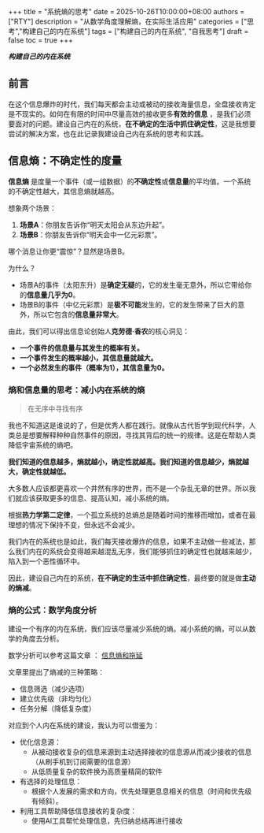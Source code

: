 +++
title = "系统熵的思考"
date = 2025-10-26T10:00:00+08:00
authors = ["RTY"]
description = "从数学角度理解熵，在实际生活应用"
categories = ["思考","构建自己的内在系统"]
tags = ["构建自己的内在系统", "自我思考"]
draft = false
toc = true
+++

***构建自己的内在系统***



## 前言

在这个信息爆炸的时代，我们每天都会主动或被动的接收海量信息，全盘接收肯定是不现实的。如何在有限的时间中尽量高效的接收更多**有效的信息** ，是我们必须要面对的问题。建设自己内在的系统，**在不确定的生活中抓住确定性**，这是我想要尝试的解决方案，也在此记录我建设自己内在系统的思考和实践。



## 信息熵：不确定性的度量

**信息熵** 是度量一个事件（或一组数据）的**不确定性**或**信息量**的平均值。一个系统的不确定性越大，其信息熵就越高。

想象两个场景：

1. **场景A**：你朋友告诉你“明天太阳会从东边升起”。
2. **场景B**：你朋友告诉你“明天会中一亿元彩票”。

哪个消息让你更“震惊”？显然是场景B。

为什么？

- 场景A的事件（太阳东升）是**确定无疑**的，它的发生毫无意外，所以它带给你的**信息量几乎为0**。
- 场景B的事件（中亿元彩票）是**极不可能**发生的，它的发生带来了巨大的意外，所以它包含的**信息量非常大**。

由此，我们可以得出信息论创始人**克劳德·香农**的核心洞见：

- **一个事件的信息量与其发生的概率有关。**
- **一个事件发生的概率越小，其信息量就越大。**
- **一个必然发生的事件（概率为1），其信息量为0。**



### 熵和信息量的思考：减小内在系统的熵

> 在无序中寻找有序

我也不知道这是谁说的了，但是优秀人都在践行。就像从古代哲学到现代科学，人类总是想要解释种种自然事件的原因，寻找其背后的统一的规律。这是在帮助人类降低宇宙系统的熵吧。



**我们知道的信息越多，熵就越小，确定性就越高。我们知道的信息越少，熵就越大，确定性就越低。**

大多数人应该都更喜欢一个井然有序的世界，而不是一个杂乱无章的世界。所以我们就应该获取更多的信息、提高认知，减小系统的熵。



根据**热力学第二定律**，一个孤立系统的总熵总是随着时间的推移而增加，或者在最理想的情况下保持不变，但永远不会减少。

我们内在的系统也是如此，我们每天接收爆炸的信息，如果不主动做一些减法，那么我们内在的系统会变得越来越混乱无序，我们能够抓住的确定性也就越来越少，陷入到一个恶性循环中。

因此，建设自己内在的系统，**在不确定的生活中抓住确定性**，最终要的就是做**主动的熵减**。


### 熵的公式：数学角度分析

建设一个有序的内在系统，我们应该尽量减少系统的熵。减小系统的熵，可以从数学的角度去分析。

数学分析可以参考这篇文章 ： [信息熵和拖延](https://mp.weixin.qq.com/s?__biz=MzAxMTYzNTA2Ng==&mid=2653700774&idx=1&sn=80daa6ce704e3b38aa7a6810dd083d20&chksm=8141354a9ff038684000fd954ce2df2db167d62583b54bc7988040caafadc0041311e0c64faa&mpshare=1&scene=23&srcid=10268wrWIIXud41zMGGa9Jce&sharer_shareinfo=04566573a72b851049090e44dd41b152&sharer_shareinfo_first=26d2d9b6dfc13354492e30ffd26e22a8#rd)

文章里提出了熵减的三种策略：

* 信息筛选（减少选项）
* 建立优先级（非均匀化）
* 任务分解（降低复杂度）

对应到个人内在系统的建设，我认为可以借鉴为：

* 优化信息源：
  * 从被动接收复杂的信息来源到主动选择接收的信息源从而减少接收的信息（从刷手机到订阅需要的信息源）
  * 从低质量复杂的软件换为高质量精简的软件
* 有选择的处理信息：
  * 根据个人发展的需求和方向，优先处理更息息相关的信息（时间和优先级有倾斜）。
* 利用工具帮助降低信息接收的复杂度：
  * 使用AI工具帮忙处理信息，先归纳总结再进行接收